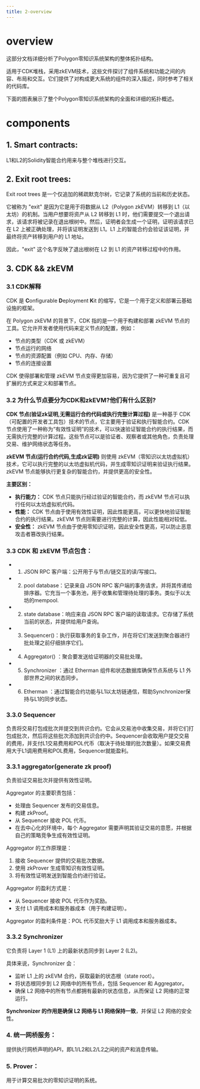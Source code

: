 ```yaml
---
title: 2-overview
---
```

# overview

这部分文档详细分析了Polygon零知识系统架构的整体拓扑结构。

适用于CDK堆栈，采用zkEVM技术，这些文件探讨了组件系统和功能之间的内容、布局和交互。它们提供了对构成更大系统的组件的深入描述，同时参考了相关的代码库。

下面的图表展示了整个Polygon零知识系统架构的全面和详细的拓扑概述。

# components

## 1. Smart contracts: 

L1和L2的Solidity智能合约用来与整个堆栈进行交互。

## 2. Exit root trees:

Exit root trees 是一个仅追加的稀疏默克尔树，它记录了系统的当前和历史状态。

它被称为 "exit" 是因为它是用于将数据从 L2（Polygon zkEVM）转移到 L1（以太坊）的机制。当用户想要将资产从 L2 转移到 L1 时，他们需要提交一个退出请求，该请求将被记录在退出根树中。然后，证明者会生成一个证明，证明该请求已在 L2 上被正确处理，并将该证明发送到 L1。L1 上的智能合约会验证该证明，并最终将资产转移到用户的 L1 地址。

因此，"exit" 这个名字反映了退出根树在 L2 到 L1 的资产转移过程中的作用。

## 3. CDK && zkEVM

### 3.1 CDK解释

CDK 是 **C**onfigurable **D**eployment **K**it 的缩写，它是一个用于定义和部署云基础设施的框架。

在 Polygon zkEVM 的背景下，CDK 指的是一个用于构建和部署 zkEVM 节点的工具。它允许开发者使用代码来定义节点的配置，例如：

* 节点的类型（CDK 或 zkEVM）
* 节点运行的网络
* 节点的资源配置（例如 CPU、内存、存储）
* 节点的连接设置

CDK 使得部署和管理 zkEVM 节点变得更加容易，因为它提供了一种可重复且可扩展的方式来定义和部署节点。

### 3.2 为什么节点要分为CDK和zkEVM?他们有什么区别?

**CDK 节点(验证zk证明,无需运行合约代码或执行完整计算过程)** 是一种基于 CDK（可配置的开发者工具包）技术的节点，它主要用于验证和执行智能合约。CDK 节点使用了一种称为“有效性证明”的技术，可以快速验证智能合约的执行结果，而无需执行完整的计算过程。这些节点可以是验证者、观察者或其他角色，负责处理交易、维护网络状态等任务。

**zkEVM 节点(运行合约代码,生成zk证明)** 则使用 zkEVM（零知识以太坊虚拟机）技术，它可以执行完整的以太坊虚拟机代码，并生成零知识证明来验证执行结果。zkEVM 节点能够执行更复杂的智能合约，并提供更高的安全性。

**主要区别：**

* **执行能力：** CDK 节点只能执行经过验证的智能合约，而 zkEVM 节点可以执行任何以太坊虚拟机代码。
* **性能：** CDK 节点由于使用有效性证明，因此性能更高，可以更快地验证智能合约的执行结果。zkEVM 节点则需要进行完整的计算，因此性能相对较低。
* **安全性：** zkEVM 节点由于使用零知识证明，因此安全性更高，可以防止恶意攻击者篡改执行结果。

### 3.3 CDK 和 zkEVM 节点包含：

* 1. JSON RPC 客户端：公开用于与节点/链交互的读/写接口。
* 2. pool database：记录来自 JSON RPC 客户端的事务请求，并将其传递给排序器。它充当一个事务池，用于收集和管理待处理的事务。类似于以太坊的mempool.
* 2. state database：响应来自 JSON RPC 客户端的读取请求。它存储了系统当前的状态，并提供给用户查询。
* 3. Sequencer()：执行获取事务的复杂工作，并在将它们发送到聚合器进行批处理之前仔细排序它们。
* 4. Aggregator() ：聚合要发送给证明器的交易批处理。
* 5. Synchronizer ：通过 Etherman 组件和状态数据库确保节点系统与 L1 外部世界之间的状态同步。
* 6. Etherman ：通过智能合约功能与L1以太坊链通信，帮助Synchronizer保持与L1的同步状态。


### 3.3.0 Sequencer

负责将交易打包成批次并提交到共识合约。它会从交易池中收集交易，并将它们打包成批次，然后将这些批次添加到共识合约中。Sequencer会收取用户提交交易的费用，并支付L1交易费用和POL代币（取决于待处理的批次数量）。如果交易费用大于L1调用费用和POL费用，Sequencer就能盈利。


### 3.3.1 aggregator(generate zk proof)

负责验证交易批次并提供有效性证明。

Aggregator 的主要职责包括：

* 处理由 Sequencer 发布的交易信息。
* 构建 zkProof。
* 从 Sequencer 接收 POL 代币。
* 在去中心化的环境中，每个 Aggregator 需要声明其验证交易的意愿，并根据自己的策略竞争生成有效性证明。

Aggregator 的工作原理是：

1. 接收 Sequencer 提供的交易批次数据。
2. 使用 zkProver 生成零知识有效性证明。
3. 将有效性证明发送到智能合约进行验证。

Aggregator 的盈利方式是：

* 从 Sequencer 接收 POL 代币作为奖励。
* 支付 L1 调用成本和服务器成本（用于构建证明）。

Aggregator 的盈利条件是：POL 代币奖励大于 L1 调用成本和服务器成本。


### 3.3.2 Synchronizer

它负责将 Layer 1 (L1) 上的最新状态同步到 Layer 2 (L2)。

具体来说，Synchronizer 会：

* 监听 L1 上的 zkEVM 合约，获取最新的状态根（state root）。
* 将状态根同步到 L2 网络中的所有节点，包括 Sequencer 和 Aggregator。
* 确保 L2 网络中的所有节点都拥有最新的状态信息，从而保证 L2 网络的正常运行。

**Synchronizer 的作用是确保 L2 网络与 L1 网络保持一致**，并保证 L2 网络的安全性。

### 4. 统一网桥服务：

提供执行网桥声明的API，即L1/L2和L2/L2之间的资产和消息传输。

### 5. Prover：

用于计算交易批次的零知识证明的系统。


